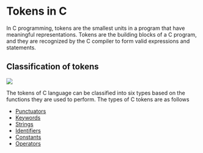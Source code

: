 # Tokens in C
In C programming, tokens are the smallest units in a program that have meaningful representations. Tokens are the building blocks of a C program, and they are recognized by the C compiler to form valid expressions and statements. 

## Classification of tokens
<img src="https://media.geeksforgeeks.org/wp-content/uploads/20241224114151560126/Tokens-in-C.webp">

The tokens of C language can be classified into six types based on the functions they are used to perform. The types of C tokens are as follows

* [Punctuators](2-punctuators.md)
* [Keywords](3-keywords.md)
* [Strings](4-string.md)
* [Identifiers](5-Identifiers.md)
* [Constants](6-Constants.md)
* [Operators](7-Operators.md)

